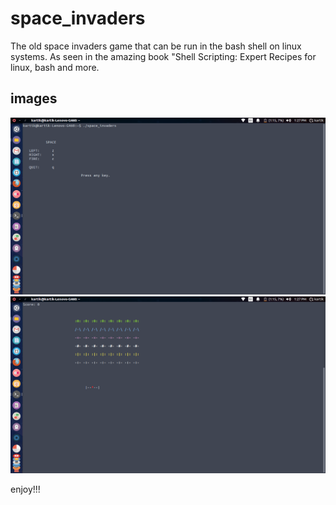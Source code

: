 # space_invaders
The old space invaders game that can be run in the bash shell on linux systems. 
As seen in the amazing book "Shell Scripting: Expert Recipes for linux, bash and more.

## images
![image 1](https://github.com/Datron/space_invaders/blob/master/Screenshot%20from%202016-07-17%2013-27-50.png)
![image 2](https://github.com/Datron/space_invaders/blob/master/Screenshot%20from%202016-07-17%2013-27-57.png)

enjoy!!!
